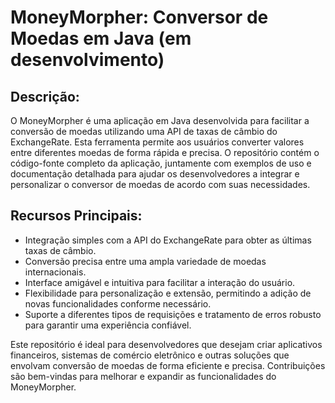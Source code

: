 # MoneyMorpher: Conversor de Moedas em Java (em desenvolvimento)

## Descrição:
O MoneyMorpher é uma aplicação em Java desenvolvida para facilitar a conversão de moedas utilizando uma API de taxas de câmbio do ExchangeRate. Esta ferramenta permite aos usuários converter valores entre diferentes moedas de forma rápida e precisa. O repositório contém o código-fonte completo da aplicação, juntamente com exemplos de uso e documentação detalhada para ajudar os desenvolvedores a integrar e personalizar o conversor de moedas de acordo com suas necessidades.

## Recursos Principais:

- Integração simples com a API do ExchangeRate para obter as últimas taxas de câmbio.
- Conversão precisa entre uma ampla variedade de moedas internacionais.
- Interface amigável e intuitiva para facilitar a interação do usuário.
- Flexibilidade para personalização e extensão, permitindo a adição de novas funcionalidades conforme necessário.
- Suporte a diferentes tipos de requisições e tratamento de erros robusto para garantir uma experiência confiável.

Este repositório é ideal para desenvolvedores que desejam criar aplicativos financeiros, sistemas de comércio eletrônico e outras soluções que envolvam conversão de moedas de forma eficiente e precisa. Contribuições são bem-vindas para melhorar e expandir as funcionalidades do MoneyMorpher.
